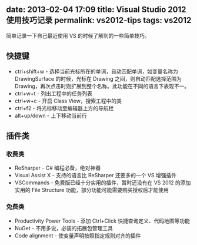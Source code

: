 date: 2013-02-04 17:09
title: Visual Studio 2012 使用技巧记录 
permalink: vs2012-tips
tags: vs2012
---

简单记录一下自己最近使用 VS 的时候了解到的一些简单技巧。

## 快捷键
* ctrl+shift+w - 选择当前光标所在的单词，自动匹配单词，如变量名称为 DrawingSurface 的时候，光标在 Drawing 之间，则自动匹配选择范围为 Drawing，再次点击时则扩展到整个名称。此功能在不同的语言下表现不一。
* ctrl+w+t - 列出工程中的任务列表
* ctrl+w+c - 开启 Class View，搜索工程中的类
* ctrl+f2 - 将光标移动至编辑器上方的导航栏
* alt+up/down - 上下移动当前行

## 插件类
### 收费类
* ReSharper - C# 编程必备，绝对神器
* Visual Assist X - 支持的语言比 ReSharper 还要多的一个 VS 增强插件
* VSCommands - 免费版已经十分实用的插件，暂时还没有在 VS 2012 的添加实用的 File Structure 功能，部分功能可能需要购买授权后才能使用

### 免费类
* Productivity Power Tools - 添加 Ctrl+Click 快捷查询定义、代码地图等功能
* NuGet - 不用多说，必装的拓展包管理工具
* Code alignment - 使变量声明按照指定规则对齐的插件
